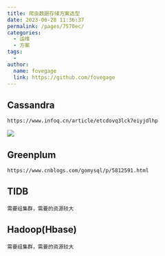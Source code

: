 ```yaml
---
title: 爬虫数据存储方案选型
date: 2023-06-28 11:36:37
permalink: /pages/7570ec/
categories:
  - 运维
  - 方案
tags:
  - 
author: 
  name: fovegage
  link: https://github.com/fovegage
---
```

## Cassandra

```
https://www.infoq.cn/article/etcdovq3lck7eiyjdlhp
```

![](https://obsidian-foveagge.oss-cn-beijing.aliyuncs.com/blog/cAsnXg.png)

## Greenplum

```
https://www.cnblogs.com/gomysql/p/5812591.html
```

## TIDB

```
需要组集群，需要的资源较大
```

## Hadoop(Hbase)

```
需要组集群，需要的资源较大
```